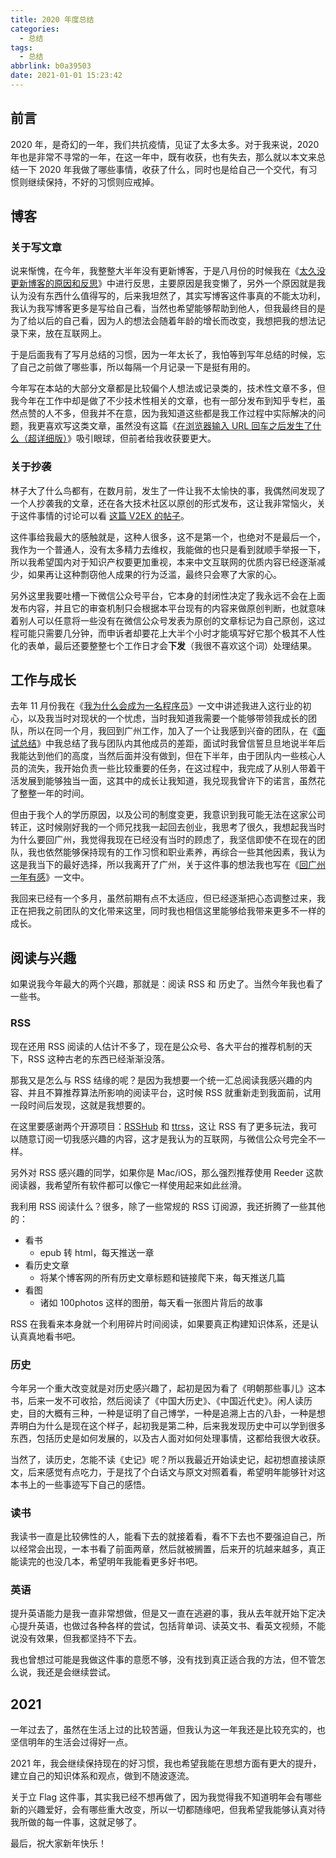 ```yaml
---
title: 2020 年度总结
categories:
  - 总结
tags:
  - 总结
abbrlink: b0a39503
date: 2021-01-01 15:23:42
---
```


## 前言

2020 年，是奇幻的一年，我们共抗疫情，见证了太多太多。对于我来说，2020 年也是非常不寻常的一年，在这一年中，既有收获，也有失去，那么就以本文来总结一下 2020 年我做了哪些事情，收获了什么，同时也是给自己一个交代，有习惯则继续保持，不好的习惯则应戒掉。

## 博客

### 关于写文章

说来惭愧，在今年，我整整大半年没有更新博客，于是八月份的时候我在《[太久没更新博客的原因和反思](https://4ark.me/posts/tai-jiu-mei-geng-xin-blog-de-yi-xie-fan-si)》中进行反思，主要原因是我变懒了，另外一个原因就是我认为没有东西什么值得写的，后来我坦然了，其实写博客这件事真的不能太功利，我认为我写博客更多是写给自己看，当然也希望能够帮助到他人，但我最终目的是为了给以后的自己看，因为人的想法会随着年龄的增长而改变，我想把我的想法记录下来，放在互联网上。

于是后面我有了写月总结的习惯，因为一年太长了，我怕等到写年总结的时候，忘了自己之前做了哪些事，所以每隔一个月记录一下是挺有用的。

今年写在本站的大部分文章都是比较偏个人想法或记录类的，技术性文章不多，但我今年在工作中却是做了不少技术性相关的文章，也有一部分发布到知乎专栏，虽然点赞的人不多，但我并不在意，因为我知道这些都是我工作过程中实际解决的问题，我更喜欢写这类文章，虽然没有这篇《[在浏览器输入 URL 回车之后发生了什么（超详细版）](https://4ark.me/posts/what-happened-after-entering-the-URL-in-the-browser-and-hitting-enter)》吸引眼球，但前者给我收获要更大。

### 关于抄袭

林子大了什么鸟都有，在数月前，发生了一件让我不太愉快的事，我偶然间发现了一个人抄袭我的文章，还在各大技术社区以原创的形式发布，这让我非常恼火，关于这件事情的讨论可以看 [这篇 V2EX 的帖子](https://v2ex.com/t/703344#reply85)。

这件事给我最大的感触就是，这种人很多，这不是第一个，也绝对不是最后一个，我作为一个普通人，没有太多精力去维权，我能做的也只是看到就顺手举报一下，所以我希望国内对于知识产权要更加重视，本来中文互联网的优质内容已经逐渐减少，如果再让这种剽窃他人成果的行为泛滥，最终只会寒了大家的心。

另外这里我要吐槽一下微信公众号平台，它本身的封闭性决定了我永远不会在上面发布内容，并且它的审查机制只会根据本平台现有的内容来做原创判断，也就意味着别人可以任意将一些没有在微信公众号发表为原创的文章标记为自己原创，这过程可能只需要几分钟，而申诉者却要花上大半个小时才能填写好它那个极其不人性化的表单，最后还要整整七个工作日才会**下发**（我很不喜欢这个词）处理结果。

## 工作与成长

去年 11 月份我在《[我为什么会成为一名程序员](https://4ark.me/posts/why-i-became-a-programmer)》一文中讲述我进入这行业的初心，以及我当时对现状的一个忧虑，当时我知道我需要一个能够带领我成长的团队，所以在同一个月，我回到广州工作，加入了一个让我感到兴奋的团队，在《[面试总结](https://4ark.me/posts/review-summary)》中我总结了我与团队内其他成员的差距，面试时我曾信誓旦旦地说半年后我能达到他们的高度，当然后面并没有做到，但在下半年，由于团队内一些核心人员的流失，我开始负责一些比较重要的任务，在这过程中，我完成了从别人带着干活发展到能够独当一面，这其中的成长让我知道，我兑现我曾许下的诺言，虽然花了整整一年的时间。

但由于我个人的学历原因，以及公司的制度变更，我意识到我可能无法在这家公司转正，这时候刚好我的一个师兄找我一起回去创业，我思考了很久，我想起我当时为什么要回广州，我觉得我现在已经没有当时的顾虑了，我坚信即使不在现在的团队，我也依然能够保持现有的工作习惯和职业素养，再综合一些其他因素，我认为这是我当下的最好选择，所以我离开了广州，关于这件事的想法我也写在《[回广州一年有感](https://4ark.me/posts/hui-guang-zhou-yi-nian-you-gan)》一文中。

我回来已经有一个多月，虽然前期有点不太适应，但已经逐渐把心态调整过来，我正在把我之前团队的文化带来这里，同时我也相信这里能够给我带来更多不一样的成长。

## 阅读与兴趣

如果说我今年最大的两个兴趣，那就是：阅读 RSS 和 历史了。当然今年我也看了一些书。

### RSS

现在还用 RSS 阅读的人估计不多了，现在是公众号、各大平台的推荐机制的天下，RSS 这种古老的东西已经渐渐没落。

那我又是怎么与 RSS 结缘的呢？是因为我想要一个统一汇总阅读我感兴趣的内容、并且不算推荐算法所影响的阅读平台，这时候 RSS 就重新走到我面前，试用一段时间后发现，这就是我想要的。

在这里要感谢两个开源项目：[RSSHub](https://github.com/DIYgod/RSSHub) 和 [ttrss](https://github.com/HenryQW/Awesome-TTRSS)，这让 RSS 有了更多玩法，我可以随意订阅一切我感兴趣的内容，这才是我认为的互联网，与微信公众号完全不一样。

另外对 RSS 感兴趣的同学，如果你是 Mac/iOS，那么强烈推荐使用 Reeder 这款阅读器，我希望所有软件都可以像它一样使用起来如此丝滑。

我利用 RSS 阅读什么？很多，除了一些常规的 RSS 订阅源，我还折腾了一些其他的：

- 看书
  - epub 转 html，每天推送一章
- 看历史文章
  - 将某个博客网的所有历史文章标题和链接爬下来，每天推送几篇
- 看图
  - 诸如 100photos 这样的图册，每天看一张图片背后的故事

RSS 在我看来本身就一个利用碎片时间阅读，如果要真正构建知识体系，还是认认真真地看书吧。

### 历史

今年另一个重大改变就是对历史感兴趣了，起初是因为看了《明朝那些事儿》这本书，后来一发不可收拾，然后阅读了《中国大历史》、《中国近代史》。闲人读历史，目的大概有三种，一种是证明了自己博学，一种是追溯上古的八卦，一种是想弄明白为什么是现在这个样子，起初我是第二种，后来我发现历史中可以学到很多东西，包括历史是如何发展的，以及古人面对如何处理事情，这都给我很大收获。

当然了，读历史，怎能不读《史记》呢？所以我最近开始读史记，起初想直接读原文，后来感觉有点吃力，于是找了个白话文与原文对照着看，希望明年能够针对这本书上的一些事迹写下自己的感悟。

### 读书

我读书一直是比较佛性的人，能看下去的就接着看，看不下去也不要强迫自己，所以经常会出现，一本书看了前面两章，然后就被搁置，后来开的坑越来越多，真正能读完的也没几本，希望明年我能看更多好书吧。

### 英语

提升英语能力是我一直非常想做，但是又一直在逃避的事，我从去年就开始下定决心提升英语，也做过各种各样的尝试，包括背单词、读英文书、看英文视频，不能说没有效果，但我都坚持不下去。

我也曾想过可能是我做这件事的意愿不够，没有找到真正适合我的方法，但不管怎么说，我还是会继续尝试。

## 2021

一年过去了，虽然在生活上过的比较苦逼，但我认为这一年我还是比较充实的，也坚信明年的生活会过得好一点。

2021 年，我会继续保持现在的好习惯，我也希望我能在思想方面有更大的提升，建立自己的知识体系和观点，做到不随波逐流。

关于立 Flag 这件事，其实我已经不想再做了，因为我觉得我不知道明年会有哪些新的兴趣爱好，会有哪些重大改变，所以一切都随缘吧，但我希望我能够认真对待我所做的每一件事，这就足够了。

最后，祝大家新年快乐！
